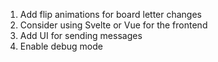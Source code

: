 
1. Add flip animations for board letter changes
2. Consider using Svelte or Vue for the frontend
3. Add UI for sending messages
4. Enable debug mode

